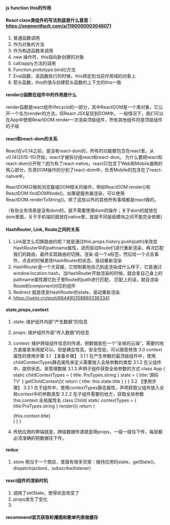 #### js function this的作用
#### React class类组件的写法到底是什么意思：https://segmentfault.com/a/1190000003046071
1. 普通函数调用
2. 作为对象的方法
3. 作为构造函数来调用
4. new 操作符，this指向新创建的对象
5. call/apply方法的调用
6. Function.prototype.bind()方法
7. Eval函数，该函数执行的时候，this绑定到当前作用域的对象上
8. 箭头函数，this的值与创建箭头函数的上下文的this一致

#### render()函数在组件中的作用是什么
render函数是react组件lifecycle的一部分，其中ReactDOM是一个类对象，它公开一个名为render的方法，将React JSX呈现到DOM中。
一般情况下，我们可以在App中使用ReactDOM.render一次渲染顶级组件，所有其他组件将是顶级组件的子级

#### react和react-dom的关系
React在v0.14之前，是没有react-dom的，所有的功能都包含在react里。从v0.14(2015-10)开始，react才被拆分成react和react-dom。
为什么要把react和react-dom分开呢？因为有了react-native。react只包含了Web和Mobile通用的核心部分，负责DOM操作的分到了react-dom中，负责Mobile的包含在了react-native中。

ReactDOM只做和浏览器或DOM相关的操作，例如ReactDOM.render()和ReactDOM.findDOMNode()，如果是服务器渲染，可以使用ReactDOM.renderToString()。除了这些以外的其他所有事情都是react做的。

（有些业务场景是没有dom的，就不需要使用dom的操作；关于dom的就放在dom里面，关于手机端的就放在native里，就是不同层级模块之间不能完全依赖）

#### HashRouter, Link, Route之间的关系
1. Link是怎么切换路由的呢？就是通过this.props.history.push(path)来改变HashRouter中的pathname属性，进而驱动Route们进行重新渲染，再次匹配我们的路由，最终实现路由的切换。渲染
成一个a标签，然后给一个点击事件，点击的时候更改HashRouter的状态，驱动重新渲染
2. HashRouter是一个大容器，它控制着他自己到底渲染成什么样子，它是通过window.location.hash。当HashRouter开始渲染的时候，就会拿自己身上的pathname属性跟它肚子里Route的path进行匹配，
匹配上的话，就会渲染Route的component对应的组件
3. Redirect 就是改变HashRouter的state，驱动重新渲染
4. https://juejin.cn/post/6844903588603363341


#### state,props,context
1. state: 维护组件内部“产生数据”的信息
2. props: 维护组件外部“传入数据”的信息
3. context: 维护跨级组件信息的传递，把数据放在一个“全局的云端”，需要的地方直接拿来用就可以。但是耦合性高，安全性低，可以随意修改
   3.0 context属性的使用步骤 
   3.1 【准备步骤】
     3.1.1 在产生参数的最顶级组件中，使用childContextTypes静态属性来定义需要放入全局参数的类型
     3.1.2 在父组件中，提供状态，来管理数据
     3.1.3 声明子组件获取全局参数的方式
     class App {
         static childContextTypes = {
             title: ProTypes.string
         }
         state = {
             title:'源码TV'
         }
         getChildContext(){
             return {
                 title: this.state.title
             }
         }
     }
   3.2 【使用步骤】
     3.2.1 在子组件中，使用contextTypes静态属性，声明获取父组件放入全局context中的参数类型
     3.2.2 在子组件需要的地方，获取全局参数this.context.全局属性名
     class Child{
         static contextTypes = {
             title:ProTypes.string
         }
         render(){
             return (
                 <div>{this.context.title}</div>
             )
         }
     }
   

4. 传统应用的弊端就是，跨级数据传递就是用props，一级一级往下传，每层都必须准确的把数据往下传，


#### redux
1. store 相当于一个商店，里面有很多货架：维持应用的state、getState()、dispatch(action)、subscribe(listener)


#### react组件的渲染时机
1. 调用了setState，使得状态改变了
2. props发生了变化
3. 


#### recommend首页获取轮播图和歌单列表做缓存


